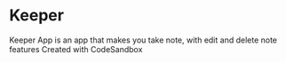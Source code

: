 # Keeper
Keeper App is an app that makes you take note, with edit and delete note features
Created with CodeSandbox
